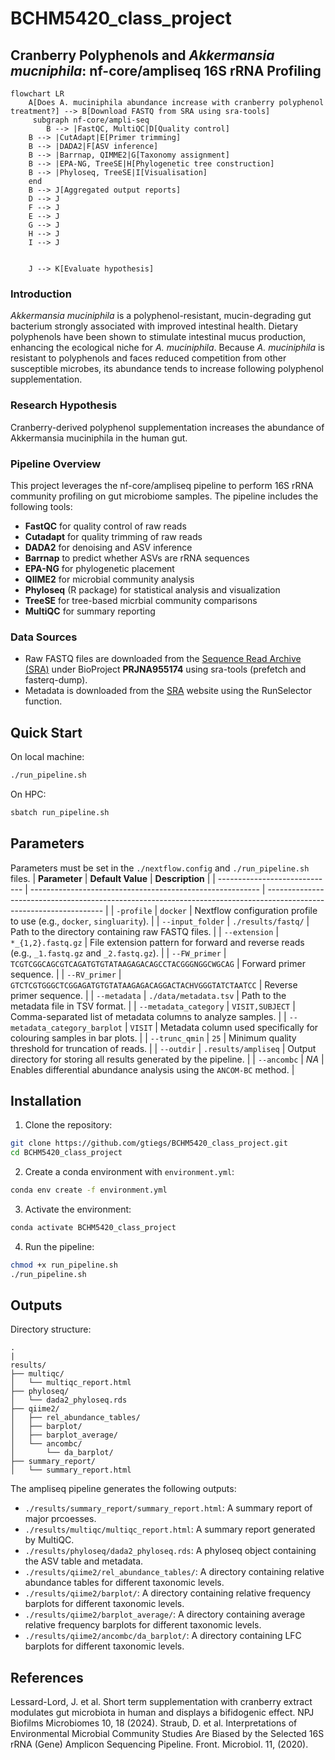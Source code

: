# BCHM5420_class_project
## Cranberry Polyphenols and *Akkermansia mucniphila*: nf-core/ampliseq 16S rRNA Profiling

```mermaid
flowchart LR
    A[Does A. muciniphila abundance increase with cranberry polyphenol treatment?] --> B[Download FASTQ from SRA using sra-tools]
     subgraph nf-core/ampli-seq   
        B --> |FastQC, MultiQC|D[Quality control]
    B --> |CutAdapt|E[Primer trimming]
    B --> |DADA2|F[ASV inference]
    B --> |Barrnap, QIMME2|G[Taxonomy assignment]
    B --> |EPA-NG, TreeSE|H[Phylogenetic tree construction]
    B --> |Phyloseq, TreeSE|I[Visualisation]
    end
    B --> J[Aggregated output reports]
    D --> J
    F --> J
    E --> J
    G --> J
    H --> J
    I --> J

    
    J --> K[Evaluate hypothesis]
```

### Introduction
*Akkermansia muciniphila* is a polyphenol-resistant, mucin-degrading gut bacterium strongly associated with improved intestinal health. Dietary polyphenols have been shown to stimulate intestinal mucus production, enhancing the ecological niche for *A. muciniphila*. Because *A. muciniphila* is resistant to polyphenols and faces reduced competition from other susceptible microbes, its abundance tends to increase following polyphenol supplementation. 

### Research Hypothesis
Cranberry-derived polyphenol supplementation increases the abundance of Akkermansia muciniphila in the human gut.

### Pipeline Overview
This project leverages the nf-core/ampliseq pipeline to perform 16S rRNA community profiling on gut microbiome samples. The pipeline includes the following tools:
- **FastQC** for quality control of raw reads
- **Cutadapt** for quality trimming of raw reads
- **DADA2** for denoising and ASV inference
- **Barrnap** to predict whether ASVs are rRNA sequences
- **EPA-NG** for phylogenetic placement
- **QIIME2** for microbial community analysis
- **Phyloseq** (R package) for statistical analysis and visualization
- **TreeSE** for tree-based micrbial community comparisons
- **MultiQC** for summary reporting

### Data Sources
- Raw FASTQ files are downloaded from the [Sequence Read Archive (SRA)](https://www.ncbi.nlm.nih.gov/sra/) under BioProject **PRJNA955174** using sra-tools (prefetch and fasterq-dump). 
- Metadata is downloaded from the [SRA](https://www.ncbi.nlm.nih.gov/sra/) website using the RunSelector function.

## Quick Start
On local machine:
```bash
./run_pipeline.sh
```
On HPC:
```bash
sbatch run_pipeline.sh
```
## Parameters
Parameters must be set in the `./nextflow.config` and `./run_pipeline.sh` files.
| **Parameter**                 | **Default Value**                                         | **Description**                                                                                                     |
| ----------------------------- | --------------------------------------------------------- | ------------------------------------------------------------------------------------------------------------------- |
| `-profile`                    | `docker`                                   | Nextflow configuration profile to use (e.g., `docker`, `singluarity`). | 
| `--input_folder`              | `./results/fastq/`                                        | Path to the directory containing raw FASTQ files.                                                                          |
| `--extension`                 | `*_{1,2}.fastq.gz`                                        | File extension pattern for forward and reverse reads (e.g., `_1.fastq.gz` and `_2.fastq.gz`).                       |
| `--FW_primer`                 | `TCGTCGGCAGCGTCAGATGTGTATAAGAGACAGCCTACGGGNGGCWGCAG`      | Forward primer sequence.                                 |
| `--RV_primer`                 | `GTCTCGTGGGCTCGGAGATGTGTATAAGAGACAGGACTACHVGGGTATCTAATCC` | Reverse primer sequence.                                 |
| `--metadata`                  | `./data/metadata.tsv`                                    | Path to the metadata file in TSV format.                                                                            |
| `--metadata_category`         | `VISIT,SUBJECT`                                           | Comma-separated list of metadata columns to analyze samples.                                     |
| `--metadata_category_barplot` | `VISIT`                                                   | Metadata column used specifically for colouring samples in bar plots.                                       |
| `--trunc_qmin`                | `25`                                                      | Minimum quality threshold for truncation of reads.           |
| `--outdir`                    | `.results/ampliseq`                                       | Output directory for storing all results generated by the pipeline.                                                 |
| `--ancombc`                   | *NA*                         | Enables differential abundance analysis using the `ANCOM-BC` method.                                                |

## Installation
1. Clone the repository:
```bash
git clone https://github.com/gtiegs/BCHM5420_class_project.git
cd BCHM5420_class_project
```
2. Create a conda environment with `environment.yml`:
```bash
conda env create -f environment.yml
```
3. Activate the environment:
```bash
conda activate BCHM5420_class_project
```
4. Run the pipeline:
```bash
chmod +x run_pipeline.sh
./run_pipeline.sh
```

## Outputs
Directory structure:
```
.
|
results/
├── multiqc/
│   └── multiqc_report.html
├── phyloseq/
│   └── dada2_phyloseq.rds
├── qiime2/
│   ├── rel_abundance_tables/
│   ├── barplot/
│   ├── barplot_average/
│   └── ancombc/
│       └── da_barplot/
├── summary_report/
│   └── summary_report.html
```

The ampliseq pipeline generates the following outputs:
- `./results/summary_report/summary_report.html`: A summary report of major prcoesses.
- `./results/multiqc/multiqc_report.html`: A summary report generated by MultiQC.
- `./results/phyloseq/dada2_phyloseq.rds`: A phyloseq object containing the ASV table and metadata.
- `./results/qiime2/rel_abundance_tables/`: A directory containing relative abundance tables for different taxonomic levels. 
- `./results/qiime2/barplot/`: A directory containing relative frequency barplots for different taxonomic levels.
- `./results/qiime2/barplot_average/`: A directory containing average relative frequency barplots for different taxonomic levels.
- `./results/qiime2/ancombc/da_barplot/`: A directory containing LFC barplots for different taxonomic levels.

## References
Lessard-Lord, J. et al. Short term supplementation with cranberry extract modulates gut microbiota in human and displays a bifidogenic effect. NPJ Biofilms Microbiomes 10, 18 (2024).
Straub, D. et al. Interpretations of Environmental Microbial Community Studies Are Biased by the Selected 16S rRNA (Gene) Amplicon Sequencing Pipeline. Front. Microbiol. 11, (2020).